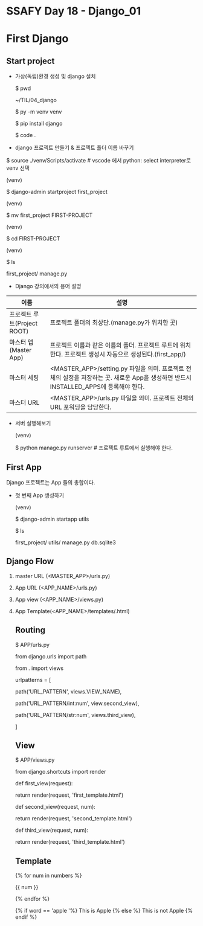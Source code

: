 # SSAFY Day 18 - Django_01

# First Django

## Start project

- 가상(독립)환경 생성 및 django 설치

  $ pwd

  ~/TIL/04_django

  $ py -m venv venv

  $ pip install django

  $ code .

- django 프로젝트 만들기 & 프로젝트 폴더 이름 바꾸기

$ source ./venv/Scripts/activate # vscode 에서 python: select interpreter로 venv 선택

(venv)

$ django-admin startproject first_project

(venv)

$ mv first_project FIRST-PROJECT

(venv)

$ cd FIRST-PROJECT

(venv)

$ ls

first_project/ manage.py

- Django 강의에서의 용어 설명

| 이름                        | 설명                                                         |
| --------------------------- | ------------------------------------------------------------ |
| 프로젝트 루트(Project ROOT) | 프로젝트 폴더의 최상단.(manage.py가 위치한 곳)               |
| 마스터 앱(Master App)       | 프로젝트 이름과 같은 이름의 폴더. 프로젝트 루트에 위치한다. 프로젝트 생성시 자동으로 생성된다.(first_app/) |
| 마스터 세팅                 | <MASTER_APP>/setting.py 파일을 의미. 프로젝트 전체의 설정을 저장하는 곳. 새로운 App을 생성하면 반드시 INSTALLED_APPS에 등록해야 한다. |
| 마스터 URL                  | <MASTER_APP>/urls.py 파일을 의미. 프로젝트 전체의 URL 포워딩을 담당한다. |

- 서버 실행해보기

  (venv)

  $ python manage.py runserver # 프로젝트 루트에서 실행해야 한다.

## First App

Django 프로젝트는 App 들의 총합이다.

- 첫 번째 App 생성하기

  (venv)

  $ django-admin startapp utils

  $ ls

  first_project/ utils/ manage.py db.sqlite3





## Django Flow

1. master URL (<MASTER_APP>/urls.py)

2. App URL (<APP_NAME>/urls.py)

3. App view (<APP_NAME>/views.py)

4. App Template(<APP_NAME>/templates/.html)

   ## Routing

   $ APP/urls.py

   from django.urls import path

   from . import views

   urlpatterns = [

   path('URL_PATTERN', views.VIEW_NAME),

   path('URL_PATTERN/int:num', view.second_view),

   path('URL_PATTERN/str:num', views.third_view),

   ]

   ## View

   $ APP/views.py

   from django.shortcuts import render

   def first_view(request):

    return render(request, 'first_template.html')

   def second_view(request, num):

    return render(request, 'second_template.html')

   def third_view(request, num):

    return render(request, 'third_template.html')

   ## Template

   {% for num in numbers %}

    {{ num }}

   {% endfor %}

   {% if word == 'apple '%} This is Apple {% else %} This is not Apple {% endif %}